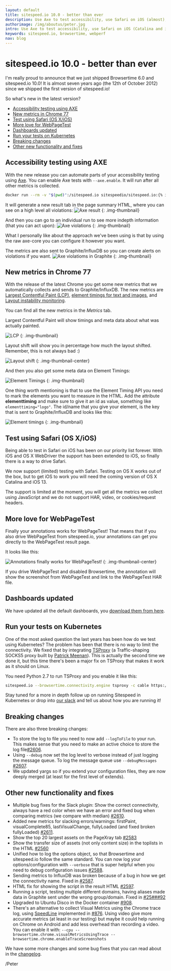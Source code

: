 ```yaml
---
layout: default
title: sitespeed.io 10.0 - better than ever
description: Use Axe to test accessibility, use Safari on iOS (almost), a lot of new metrics in Chrome and love to WebPageTest.
authorimage: /img/aboutus/peter.jpg
intro: Use Axe to test accessibility, use Safari on iOS (Catalina and iOS 13), a lot of new metrics in Chrome and more love to WebPageTest.
keywords: sitespeed.io, browsertime, webperf
nav: blog
---
```


# sitespeed.io 10.0 - better than ever

I'm really proud to announce that we just shipped Browsertime 6.0 and sitespeed.io 10.0! It is almost seven years ago (the 12th of October 2012) since we shipped the first version of sitespeed.io!

So what's new in the latest version?

- [Accessibility testing using AXE](#accesibility-testing-using-axe)
- [New metrics in Chrome 77](#new-metrics-in-chrome-77)
- [Test using Safari (OS X/iOS)](#test-using-safari-os-xios)
- [More love for WebPageTest](#more-love-for-webpagetest)
- [Dashboards updated](#dashboards-updated)
- [Run your tests on Kubernetes](#run-your-tests-on-kubernetes)
- [Breaking changes](#breaking-changes)
- [Other new functionality and fixes](#other-new-functionality-and-fixes)

## Accessibility testing using AXE
With the new release you can automate parts of your accessibility testing using [Axe](https://github.com/dequelabs/axe-core). You can enable Axe tests with `--axe.enable`. It will run after all other metrics is collected.

```bash
docker run --rm -v "$(pwd)":/sitespeed.io sitespeedio/sitespeed.io:{% include version/sitespeed.io.txt %} --axe.enable https://www.sitespeed.io
```

It will generate a new result tab in the page summary HTML, where you can see on a high level all violations:
![Axe result]({{site.baseurl}}/img/axe-result.png)
{: .img-thumbnail}

And then you can go to an individual run to see more indepth information (that you can act upon):
![Axe violations]({{site.baseurl}}/img/axe-violations.png)
{: .img-thumbnail}

What I personally like about the approach we've been using is that by using the raw axe-core you can configure it however you want.

The metrics are also sent to Graphite/InfluxDB so you can create alerts on violations if you want.
![Axe violatioms in Graphite]({{site.baseurl}}/img/violations-graphite.png)
{: .img-thumbnail}

## New metrics in Chrome 77

With the release of the latest Chrome you get some new metrics that we automatically collects and sends to Graphite/InfluxDB. The new metrics are [Largest Contentful Paint (LCP)](https://web.dev/largest-contentful-paint), [element timings for text and images](https://wicg.github.io/element-timing/), and [Layout instability monitoring](https://web.dev/layout-instability-api).

You can find all the new metrics in the *Metrics* tab.

Largest Contentful Paint will show timings and meta data about what was actually painted.

![LCP]({{site.baseurl}}/img/lcp.png)
{: .img-thumbnail}

Layout shift will show you in percentage how much the layout shifted. Remember, this is not always bad :)

![Layout shift]({{site.baseurl}}/img/layout-shift.png)
{: .img-thumbnail-center}


And then you also get some meta data on Element Timings:

![Element Timings]({{site.baseurl}}/img/element-timings-html.png)
{: .img-thumbnail}

One thing worth mentioning is that to use the Element Timing API you need to mark the elements you want to measure in the HTML. Add the attribute **elementtiming** and make sure to give it an id as value, something like `elementtiming="logo"`. The id/name that you give your element, is the key that is sent to Graphite/InfluxDB and looks like this:

![Element timings]({{site.baseurl}}/img/element-timings.png)
{: .img-thumbnail}

## Test using Safari (OS X/iOS)
Being able to test in Safari on iOS has been on our priority list forever. With iOS and OS X WebDriver the support has been extended to iOS, so finally there is a way to drive Safari.

We now support (limited) testing with Safari. Testing on OS X works out of the box, but to get iOS to work you will need the coming version of OS X Catalina and iOS 13.

The support is limited at the moment, you will get all the metrics we collect using JavaScript and we do not support HAR, video, or cookies/request headers.

## More love for WebPageTest
Finally your annotations works for WebPageTest! That means that if you also drive WebPageTest from sitespeed.io, your annotations can get you directly to the WebPageTest result page.

It looks like this:

![Annotations finally works for WebPageTest!]({{site.baseurl}}/img/wpt-annotations.png)
{: .img-thumbnail-center}

If you drive WebPageTest and disabled Browsertime, the annotation will show the screenshot from WebPageTest and link to the WebPageTest HAR file.

## Dashboards updated

We have updated all the default dashboards, you [download them from here](https://github.com/sitespeedio/grafana-bootstrap-docker/tree/master/dashboards/graphite).


## Run your tests on Kubernetes
One of the most asked question the last years has been how do we test using Kubernetes? The problem has been that there is no way to limit the connectivity. We fixed that by integrating [TSProxy](https://github.com/WPO-Foundation/tsproxy) (a Traffic-shaping SOCKS5 proxy built by [Patrick Meenan](https://twitter.com/patmeenan)). This is actually the second time we done it, but this time there's been a major fix on TSProxy that makes it work as it should on Linux.

You need Python 2.7 to run TSProxy and you enable it like this:

~~~bash
sitespeed.io --browsertime.connectivity.engine tsproxy -c cable https://www.sitespeed.io/
~~~

Stay tuned for a more in depth follow up on running Sitespeed in Kubernetes or drop into [our slack](https://sitespeedio.herokuapp.com) and tell us about how you are running it!

## Breaking changes

There are also three breaking changes:

* To store the log to file you need to now add `--logToFile` to your run. This makes sense that you need to make an active choice to store the log file[#2606](https://github.com/sitespeedio/sitespeed.io/pull/2606).
* Using `--debug` now set the log level to verbose instead of just logging the message queue. To log the message queue use `--debugMessages` [#2607](https://github.com/sitespeedio/sitespeed.io/pull/2607).
* We updated yargs so if you extend your configuration files, they are now deeply merged (at least for the first level of extends).


## Other new functionality and fixes

* Multiple bug fixes for the Slack plugin: Show the correct connectivity, always have a red color when we have an error and fixed bug when comparing metrics (we compare with median) [#2610](https://github.com/sitespeedio/sitespeed.io/pull/2610).
* Added new metrics for slacking errors/warnings: firstPaint, visualComplete85, lastVisualChange, fullyLoaded (and fixed broken fullyLoaded) [#2611](https://github.com/sitespeedio/sitespeed.io/pull/2611).
* Show the top 20 largest assets on the PageXray tab [#2583](https://github.com/sitespeedio/sitespeed.io/pull/2583)
* Show the transfer size of assets (not only content size) in the toplists in the HTML [#2560](https://github.com/sitespeedio/sitespeed.io/pull/2560)
* Unified how to log the options object, so that Browsertime and sitespeed.io follow the same standard. You can now log your options/configuration with `--verbose` that is super helpful when you need to debug configuration issues [#2588](https://github.com/sitespeedio/sitespeed.io/pull/2588).
* Sending metrics to InfluxDB was broken because of a bug in how we get the connectivity name. Fixed in [#2587](https://github.com/sitespeedio/sitespeed.io/pull/2587).
* HTML fix for showing the script in the result HTML [#2597](https://github.com/sitespeedio/sitespeed.io/pull/2597).
* Running a script, testing multiple different domains, having aliases made data in Graphite sent under the wrong group/domain. Fixed in [#25###92](https://github.com/sitespeedio/sitespeed.io/pull/2592)
* Upgraded to Ubuntu Disco in the Docker container [#908](https://github.com/sitespeedio/browsertime/pull/908).
* There's an alternative to collect Visual Metrics using the Chrome trace log, using [SpeedLine](https://github.com/paulirish/speedline) implemented in [#876](https://github.com/sitespeedio/browsertime/pull/876). Using video give more accurate metrics (at least in our testing) but maybe it could help running on Chrome on Android and add less overhead than recording a video. You can enable it with:  `--cpu --browsertime.chrome.visualMetricsUsingTrace --browsertime.chrome.enableTraceScreenshots`

We have some more changes and some bug fixes that you can read about in the [changelog](https://github.com/sitespeedio/sitespeed.io/blob/master/CHANGELOG.md).

/Peter
